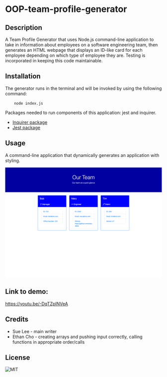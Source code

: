 # OOP-team-profile-generator

## Description
A Team Profile Generator that uses Node.js command-line application to take in information about employees on a software engineering team, then generates an HTML webpage that displays an ID-like card for each employee depending on which type of employee they are. Testing is incorporated in keeping this code maintainable. 

## Installation
The generator runs in the terminal and will be invoked by using the following command:

        node index.js

Packages needed to run components of this application: jest and inquirer.
- [Inquirer package](https://www.npmjs.com/package/inquirer)
- [Jest package](https://www.npmjs.com/package/jest)


## Usage 
A command-line application that dynamically generates an application with styling. 

![A screenshot of the application](/assets/screenshot.png)

## Link to demo:
https://youtu.be/-DqTZpINVeA

## Credits
- Sue Lee - main writer
- Ethan Cho - creating arrays and pushing input correctly, calling functions in appropriate order/calls

## License
![MIT](https://img.shields.io/badge/License-MIT-blue.svg)